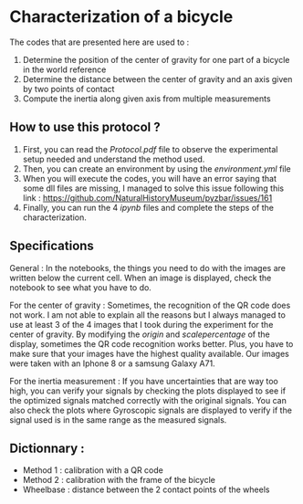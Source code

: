 # Characterization of a bicycle
The codes that are presented here are used to :
 1. Determine the position of the center of gravity for one part of a bicycle in the world reference
 2. Determine the distance between the center of gravity and an axis given by two points of contact
 3. Compute the inertia along given axis from multiple measurements

## How to use this protocol ? 
1. First, you can read the *Protocol.pdf* file to observe the experimental setup needed and understand the method used. 
2. Then, you can create an environment by using the *environment.yml* file
3. When you will execute the codes, you will have an error saying that some dll files are missing, I managed to solve this issue following this link : https://github.com/NaturalHistoryMuseum/pyzbar/issues/161
4. Finally, you can run the 4 *ipynb* files and complete the steps of the characterization. 

## Specifications
General :
In the notebooks, the things you need to do with the images are written below the current cell. When an image is displayed, check the notebook to see what you have to do.

For the center of gravity : 
Sometimes, the recognition of the QR code does not work. I am not able to explain all the reasons but I always managed to use at least 3 of the 4 images that I took during the experiment for the center of gravity. By modifying the $origin$ and $scalepercentage$ of the display, sometimes the QR code recognition works better. Plus, you have to make sure that your images have the highest quality available. Our images were taken with an Iphone 8 or a samsung Galaxy A71. 

For the inertia measurement :
If you have uncertainties that are way too high, you can verify your signals by checking the plots displayed to see if the optimized signals matched correctly with the original signals. You can also check the plots where Gyroscopic signals are displayed to verify if the signal used is in the same range as the measured signals. 

## Dictionnary :
- Method 1 : calibration with a QR code
- Method 2 : calibration with the frame of the bicycle
- Wheelbase : distance between the 2 contact points of the wheels

